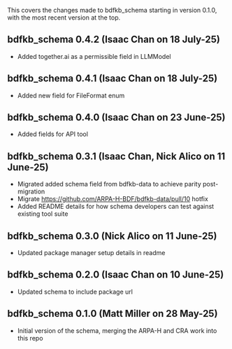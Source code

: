 This covers the changes made to bdfkb_schema starting in version 0.1.0, with the most recent version at the top.

## bdfkb_schema 0.4.2 (Isaac Chan on 18 July-25)

- Added together.ai as a permissible field in LLMModel

## bdfkb_schema 0.4.1 (Isaac Chan on 18 July-25)

- Added new field for FileFormat enum

## bdfkb_schema 0.4.0 (Isaac Chan on 23 June-25)

- Added fields for API tool

## bdfkb_schema 0.3.1 (Isaac Chan, Nick Alico on 11 June-25)

- Migrated added schema field from bdfkb-data to achieve parity post-migration
- Migrate https://github.com/ARPA-H-BDF/bdfkb-data/pull/10 hotfix
- Added README details for how schema developers can test against existing tool suite

## bdfkb_schema 0.3.0 (Nick Alico on 11 June-25)

- Updated package manager setup details in readme

## bdfkb_schema 0.2.0 (Isaac Chan on 10 June-25)

- Updated schema to include package url

## bdfkb_schema 0.1.0 (Matt Miller on 28 May-25)

- Initial version of the schema, merging the ARPA-H and CRA work into this repo